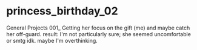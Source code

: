 # princess_birthday_02
General Projects 001_ 
Getting her focus on the gift (me) and maybe catch her off-guard.
result: I'm not particularly sure; she seemed uncomfortable or smtg idk. maybe I'm overthinking.
